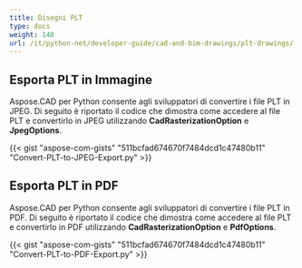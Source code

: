 ```yaml
---
title: Disegni PLT
type: docs
weight: 140
url: /it/python-net/developer-guide/cad-and-bim-drawings/plt-drawings/
---
```


## **Esporta PLT in Immagine**

Aspose.CAD per Python consente agli sviluppatori di convertire i file PLT in JPEG. Di seguito è riportato il codice che dimostra come accedere al file PLT e convertirlo in JPEG utilizzando **CadRasterizationOption** e **JpegOptions**.

{{< gist "aspose-com-gists" "511bcfad674670f7484dcd1c47480b11" "Convert-PLT-to-JPEG-Export.py" >}}

## **Esporta PLT in PDF**

Aspose.CAD per Python consente agli sviluppatori di convertire i file PLT in PDF. Di seguito è riportato il codice che dimostra come accedere al file PLT e convertirlo in PDF utilizzando **CadRasterizationOption** e **PdfOptions**.

{{< gist "aspose-com-gists" "511bcfad674670f7484dcd1c47480b11" "Convert-PLT-to-PDF-Export.py" >}}
